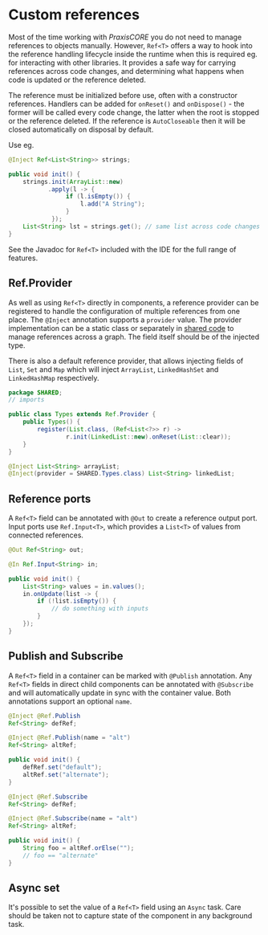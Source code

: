 # Custom references

Most of the time working with _PraxisCORE_ you do not need to manage references to objects manually.
However, `Ref<T>` offers a way to hook into the reference handling lifecycle inside the runtime
when this is required eg. for interacting with other libraries. It provides a safe way
for carrying references across code changes, and determining what happens when code is updated
or the reference deleted.

The reference must be initialized before use, often with a constructor references. Handlers can be
added for `onReset()` and `onDispose()` - the former will be called every code change, the latter
when the root is stopped or the reference deleted. If the reference is `AutoCloseable` then it will
be closed automatically on disposal by default.

Use eg.

```java
@Inject Ref<List<String>> strings;

public void init() {
    strings.init(ArrayList::new)
           .apply(l -> {
                if (l.isEmpty()) {
                    l.add("A String");
                }
            });
    List<String> lst = strings.get(); // same list across code changes
}
```

See the Javadoc for `Ref<T>` included with the IDE for the full range of features.

## Ref.Provider

As well as using `Ref<T>` directly in components, a reference provider can be registered to
handle the configuration of multiple references from one place. The `@Inject` annotation
supports a `provider` value. The provider implementation can be a static class or separately
in [shared code](coding-shared.md) to manage references across a graph. The field itself
should be of the injected type.

There is also a default reference provider, that allows injecting fields of `List`, `Set`
and `Map` which will inject `ArrayList`, `LinkedHashSet` and `LinkedHashMap` respectively.

```java
package SHARED;
// imports

public class Types extends Ref.Provider {
    public Types() {
        register(List.class, (Ref<List<?>> r) ->
                r.init(LinkedList::new).onReset(List::clear));
    }
}
```

```java
@Inject List<String> arrayList;
@Inject(provider = SHARED.Types.class) List<String> linkedList;
```

## Reference ports

A `Ref<T>` field can be annotated with `@Out` to create a reference output port. Input
ports use `Ref.Input<T>`, which provides a `List<T>` of values from connected references.

```java
@Out Ref<String> out;
```

```java
@In Ref.Input<String> in;

public void init() {
    List<String> values = in.values();
    in.onUpdate(list -> {
        if (!list.isEmpty()) {
            // do something with inputs
        }
    });
}
```

## Publish and Subscribe

A `Ref<T>` field in a container can be marked with `@Publish` annotation. Any `Ref<T>` fields
in direct child components can be annotated with `@Subscribe` and will automatically update
in sync with the container value. Both annotations support an optional `name`.

```java
@Inject @Ref.Publish
Ref<String> defRef;

@Inject @Ref.Publish(name = "alt")
Ref<String> altRef;

public void init() {
    defRef.set("default");
    altRef.set("alternate");
}
```

```java
@Inject @Ref.Subscribe
Ref<String> defRef;

@Inject @Ref.Subscribe(name = "alt")
Ref<String> altRef;

public void init() {
    String foo = altRef.orElse("");
    // foo == "alternate"
}
```

## Async set

It's possible to set the value of a `Ref<T>` field using an `Async` task. Care should be
taken not to capture state of the component in any background task.
 